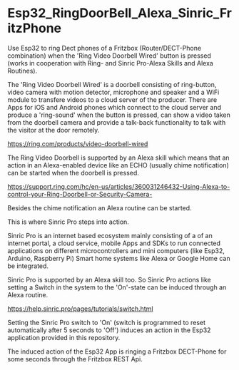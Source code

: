 # Esp32_RingDoorBell_Alexa_Sinric_FritzPhone

Use Esp32 to ring Dect phones of a Fritzbox (Router/DECT-Phone combination) when the 'Ring Video Doorbell Wired' button is pressed (works in cooperation with Ring- and Sinric Pro-Alexa Skills and Alexa Routines). 

The 'Ring Video Doorbell Wired' is a doorbell consisting of ring-button, video camera with motion detector, 
microphone and speaker and a WiFi module to transfere videos to a cloud server of the producer. 
There are Apps for iOS and Android phones which connect to the cloud server and produce a 'ring-sound' when the button is pressed, can show a video taken from the doorbell camera and provide a talk-back functionality to talk with the visitor at the door remotely.

https://ring.com/products/video-doorbell-wired

The Ring Video Doorbell is supported by an Alexa skill which means that an action in an Alexa-enabled device like an ECHO (usually chime notification) can be started when the doorbell is pressed.

https://support.ring.com/hc/en-us/articles/360031246432-Using-Alexa-to-control-your-Ring-Doorbell-or-Security-Camera-

Besides the chime notification an Alexa routine can be started.

This is where Sinric Pro steps into action.

Sinric Pro is an internet based ecosystem mainly consisting of a of an internet portal, a cloud service, mobile Apps and SDKs to run connected applications 
on different microcontrollers and mini computers (like Esp32, Arduino, Raspberry Pi) Smart home systems like Alexa or Google Home can be integrated.

Sinric Pro is supported by an Alexa skill too. So Sinric Pro actions like setting a Switch in the system to the 'On'-state can be induced through an Alexa routine.

https://help.sinric.pro/pages/tutorials/switch.html

Setting the Sinric Pro switch to 'On' (switch is programmed to reset automatically after 5 seconds to 'Off') induces an action in the Esp32 application provided in this repository.

The induced action of the Esp32 App is ringing a Fritzbox DECT-Phone for some seconds through the Fritzbox REST Api.
